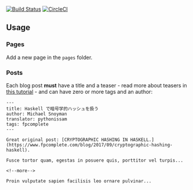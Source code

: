 [![Build Status](https://travis-ci.org/e-bigmoon/haskell-blog.svg?branch=master)](https://travis-ci.org/e-bigmoon/haskell-blog)
[![CircleCI](https://circleci.com/gh/e-bigmoon/haskell-blog.svg?style=svg)](https://circleci.com/gh/e-bigmoon/haskell-blog)

## Usage
### Pages
Add a new page in the `pages` folder.


### Posts

Each blog post **must** have a title and a teaser - read more about teasers in
[this tutorial](https://jaspervdj.be/hakyll/tutorials/using-teasers-in-hakyll.html) -
and can have zero or more tags and an author:

```
---
title: Haskell で暗号学的ハッシュを扱う
author: Michael Snoyman
translator: pythonissam
tags: fpcomplete
---

Great original post: [CRYPTOGRAPHIC HASHING IN HASKELL.](https://www.fpcomplete.com/blog/2017/09/cryptographic-hashing-haskell).

Fusce tortor quam, egestas in posuere quis, porttitor vel turpis...

<!--more-->

Proin vulputate sapien facilisis leo ornare pulvinar...
```
